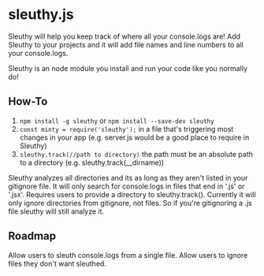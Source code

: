 # sleuthy.js
Sleuthy will help you keep track of where all your console.logs are! Add Sleuthy to your projects and it will add file names and line numbers to all your console.logs.

Sleuthy is an node module you install and run your code like you normally do!

## How-To
1. `npm install -g sleuthy` or `npm install --save-dev sleuthy`
2. `const minty = require('sleuthy');` in a file that's triggering most changes in your app
    (e.g. server.js would be a good place to require in Sleuthy)
3.  `sleuthy.track(//path to directory)` the path must be an absolute path to a directory
    (e.g. sleuthy.track(__dirname))

Sleuthy analyzes all directories and its as long as they aren't listed in your gitignore file.
It will only search for console.logs in files that end in '.js' or '.jsx'.
Requires users to provide a directory to sleuthy.track().
Currently it will only ignore directories from gitignore, not files. So if you're gitignoring a .js file sleuthy will still analyze it.

## Roadmap
Allow users to sleuth console.logs from a single file.
Allow users to ignore files they don't want sleuthed.
